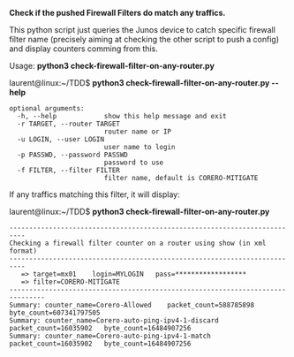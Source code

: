 **Check if the pushed Firewall Filters do match any traffics.**

This python script just queries the Junos device to catch specific firewall filter name (precisely aiming at checking the other script to push a config) and display counters comming from this.

Usage: **python3 check-firewall-filter-on-any-router.py**


laurent@linux:~/TDD$ **python3 check-firewall-filter-on-any-router.py --help**
```Usage: check-firewall-filter-on-any-router.py [-h] [-r TARGET] [-u LOGIN] [-p PASSWD] [-f FILTER]
optional arguments:
  -h, --help            show this help message and exit
  -r TARGET, --router TARGET
                        router name or IP
  -u LOGIN, --user LOGIN
                        user name to login
  -p PASSWD, --password PASSWD
                        password to use
  -f FILTER, --filter FILTER
                        filter name, default is CORERO-MITIGATE
```


If any traffics matching this filter, it will display:

laurent@linux:~/TDD$ **python3 check-firewall-filter-on-any-router.py**
```
--------------------------------------------------------------------------
Checking a firewall filter counter on a router using show (in xml format)
--------------------------------------------------------------------------
   => target=mx01	 login=MYLOGIN	 pass=******************
   => filter=CORERO-MITIGATE
-------------------------------------------------------------------------------
Summary: counter_name=Corero-Allowed	packet_count=588785898	byte_count=607341797505
Summary: counter_name=Corero-auto-ping-ipv4-1-discard	packet_count=16035902	byte_count=16484907256
Summary: counter_name=Corero-auto-ping-ipv4-1-match	packet_count=16035902	byte_count=16484907256
```

